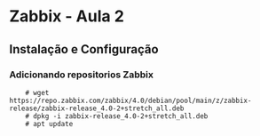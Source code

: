 # Zabbix - Aula 2

## Instalação e Configuração

### Adicionando repositorios Zabbix

```
	# wget https://repo.zabbix.com/zabbix/4.0/debian/pool/main/z/zabbix-release/zabbix-release_4.0-2+stretch_all.deb
	# dpkg -i zabbix-release_4.0-2+stretch_all.deb
	# apt update
```
